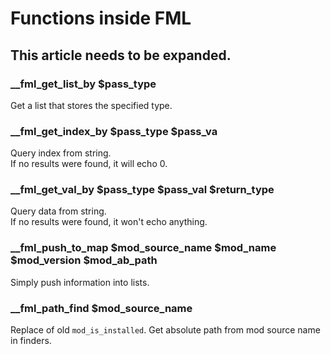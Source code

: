 # Functions inside FML

## This article needs to be expanded.

### __fml_get_list_by $pass_type

Get a list that stores the specified type.

### __fml_get_index_by $pass_type $pass_va

Query index from string.  
If no results were found, it will echo 0.

### __fml_get_val_by $pass_type $pass_val $return_type

Query data from string.  
If no results were found, it won't echo anything.

### __fml_push_to_map $mod_source_name $mod_name $mod_version $mod_ab_path

Simply push information into lists.

### __fml_path_find $mod_source_name

Replace of old `mod_is_installed`.
Get absolute path from mod source name in finders.